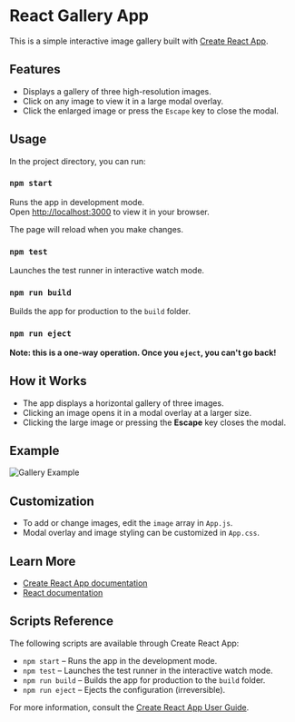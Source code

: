 # React Gallery App

This is a simple interactive image gallery built with [Create React App](https://github.com/facebook/create-react-app).

## Features

- Displays a gallery of three high-resolution images.
- Click on any image to view it in a large modal overlay.
- Click the enlarged image or press the `Escape` key to close the modal.

## Usage

In the project directory, you can run:

### `npm start`

Runs the app in development mode.\
Open [http://localhost:3000](http://localhost:3000) to view it in your browser.

The page will reload when you make changes.

### `npm test`

Launches the test runner in interactive watch mode.

### `npm run build`

Builds the app for production to the `build` folder.

### `npm run eject`

**Note: this is a one-way operation. Once you `eject`, you can't go back!**

## How it Works

- The app displays a horizontal gallery of three images.
- Clicking an image opens it in a modal overlay at a larger size.
- Clicking the large image or pressing the **Escape** key closes the modal.

## Example

![Gallery Example](https://wallpapercat.com/w/full/8/c/f/124601-3840x2160-desktop-4k-stranger-things-wallpaper-image.jpg)

## Customization

- To add or change images, edit the `image` array in `App.js`.
- Modal overlay and image styling can be customized in `App.css`.

## Learn More

- [Create React App documentation](https://facebook.github.io/create-react-app/docs/getting-started)
- [React documentation](https://reactjs.org/)

## Scripts Reference

The following scripts are available through Create React App:

- `npm start` – Runs the app in the development mode.
- `npm test` – Launches the test runner in the interactive watch mode.
- `npm run build` – Builds the app for production to the `build` folder.
- `npm run eject` – Ejects the configuration (irreversible).

For more information, consult the [Create React App User Guide](https://facebook.github.io/create-react-app/docs/getting-started).
